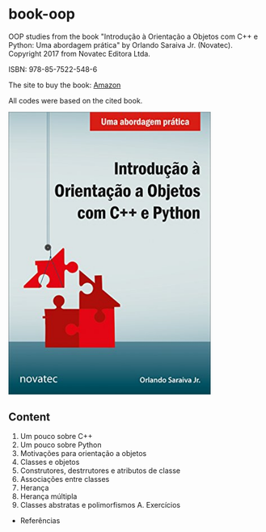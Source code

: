 # book-oop

OOP studies from the book "Introdução à Orientação a Objetos com C++ e Python: Uma abordagem prática" by Orlando Saraiva Jr. (Novatec).
Copyright 2017 from Novatec Editora Ltda.

ISBN: 978-85-7522-548-6

The site to buy the book: [Amazon](https://www.amazon.com.br/Introdu%C3%A7%C3%A3o-Orienta%C3%A7%C3%A3o-Objetos-Python-Abordagem/dp/8575225480/ref=sr_1_4?__mk_pt_BR=%C3%85M%C3%85%C5%BD%C3%95%C3%91&crid=2OF4LN0OO8Q99&keywords=orienta%C3%A7%C3%A3o+a+objetos&qid=1640544809&sprefix=orienta%C3%A7%C3%A3o+a+objetos%2Caps%2C152&sr=8-4)

All codes were based on the cited book.

<img src="img/OOP-Book.jpg" width="400px">

## Content

1. Um pouco sobre C++
2. Um pouco sobre Python
3. Motivações para orientação a objetos
4. Classes e objetos
5. Construtores, destrrutores e atributos de classe
6. Associações entre classes
7. Herança
8. Herança múltipla
9. Classes abstratas e polimorfismos
A. Exercícios
- Referências
